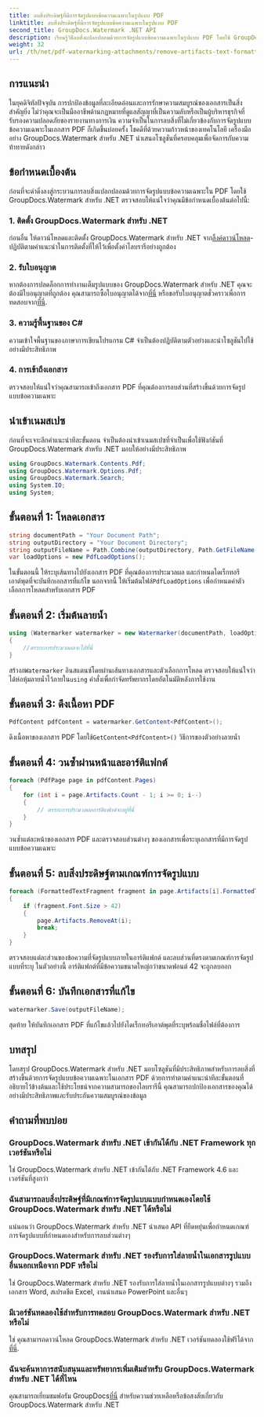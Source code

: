 ```yaml
---
title: ลบสิ่งประดิษฐ์ที่มีการจัดรูปแบบข้อความเฉพาะในรูปแบบ PDF
linktitle: ลบสิ่งประดิษฐ์ที่มีการจัดรูปแบบข้อความเฉพาะในรูปแบบ PDF
second_title: GroupDocs.Watermark .NET API
description: เรียนรู้วิธีลบสิ่งแปลกปลอมด้วยการจัดรูปแบบข้อความเฉพาะในรูปแบบ PDF โดยใช้ GroupDocs สำหรับ .NET ปฏิบัติตามคำแนะนำทีละขั้นตอนของเรา
weight: 32
url: /th/net/pdf-watermarking-attachments/remove-artifacts-text-formatting-pdf/
---
```

## การแนะนำ
ในยุคดิจิทัลปัจจุบัน การปกป้องข้อมูลที่ละเอียดอ่อนและการรักษาความสมบูรณ์ของเอกสารเป็นสิ่งสำคัญยิ่ง ไม่ว่าคุณจะเป็นมืออาชีพด้านกฎหมายที่ดูแลสัญญาที่เป็นความลับหรือเป็นผู้บริหารธุรกิจที่รับรองความปลอดภัยของรายงานทางการเงิน ความจำเป็นในการลบสิ่งที่ไม่เกี่ยวข้องกับการจัดรูปแบบข้อความเฉพาะในเอกสาร PDF ก็เกิดขึ้นบ่อยครั้ง โชคดีที่ด้วยความก้าวหน้าของเทคโนโลยี เครื่องมืออย่าง GroupDocs.Watermark สำหรับ .NET นำเสนอโซลูชันที่ครอบคลุมเพื่อจัดการกับความท้าทายดังกล่าว
## ข้อกำหนดเบื้องต้น
ก่อนที่จะดำดิ่งลงสู่กระบวนการลบสิ่งแปลกปลอมด้วยการจัดรูปแบบข้อความเฉพาะใน PDF โดยใช้ GroupDocs.Watermark สำหรับ .NET ตรวจสอบให้แน่ใจว่าคุณมีข้อกำหนดเบื้องต้นต่อไปนี้:
### 1. ติดตั้ง GroupDocs.Watermark สำหรับ .NET
 ก่อนอื่น ให้ดาวน์โหลดและติดตั้ง GroupDocs.Watermark สำหรับ .NET จาก[ลิ้งค์ดาวน์โหลด](https://releases.groupdocs.com/Watermark/net/)- ปฏิบัติตามคำแนะนำในการติดตั้งที่ให้ไว้เพื่อตั้งค่าไลบรารีอย่างถูกต้อง
### 2. รับใบอนุญาต
หากต้องการปลดล็อกการทำงานเต็มรูปแบบของ GroupDocs.Watermark สำหรับ .NET คุณจะต้องมีใบอนุญาตที่ถูกต้อง คุณสามารถซื้อใบอนุญาตได้จาก[ที่นี่](https://purchase.groupdocs.com/buy) หรือขอรับใบอนุญาตชั่วคราวเพื่อการทดสอบจาก[ที่นี่](https://purchase.groupdocs.com/temporary-license/).
### 3. ความรู้พื้นฐานของ C#
ความเข้าใจพื้นฐานของภาษาการเขียนโปรแกรม C# จำเป็นต้องปฏิบัติตามตัวอย่างและนำโซลูชันไปใช้อย่างมีประสิทธิภาพ
### 4. การเข้าถึงเอกสาร
ตรวจสอบให้แน่ใจว่าคุณสามารถเข้าถึงเอกสาร PDF ที่คุณต้องการลบส่วนที่สร้างขึ้นด้วยการจัดรูปแบบข้อความเฉพาะ

## นำเข้าเนมสเปซ
ก่อนที่จะเจาะลึกคำแนะนำทีละขั้นตอน จำเป็นต้องนำเข้าเนมสเปซที่จำเป็นเพื่อใช้ฟังก์ชันที่ GroupDocs.Watermark สำหรับ .NET มอบให้อย่างมีประสิทธิภาพ
```csharp
using GroupDocs.Watermark.Contents.Pdf;
using GroupDocs.Watermark.Options.Pdf;
using GroupDocs.Watermark.Search;
using System.IO;
using System;
```
## ขั้นตอนที่ 1: โหลดเอกสาร
```csharp
string documentPath = "Your Document Path";
string outputDirectory = "Your Document Directory";
string outputFileName = Path.Combine(outputDirectory, Path.GetFileName(documentPath));
var loadOptions = new PdfLoadOptions();
```
 ในขั้นตอนนี้ ให้ระบุเส้นทางไปยังเอกสาร PDF ที่คุณต้องการประมวลผล และกำหนดไดเร็กทอรีเอาต์พุตที่จะบันทึกเอกสารที่แก้ไข นอกจากนี้ ให้เริ่มต้นไฟล์`PdfLoadOptions` เพื่อกำหนดค่าตัวเลือกการโหลดสำหรับเอกสาร PDF
## ขั้นตอนที่ 2: เริ่มต้นลายน้ำ
```csharp
using (Watermarker watermarker = new Watermarker(documentPath, loadOptions))
{
    //ตรรกะการประมวลผลจะไปที่นี่
}
```
 สร้างก`Watermarker` อินสแตนซ์โดยผ่านเส้นทางเอกสารและตัวเลือกการโหลด ตรวจสอบให้แน่ใจว่าได้ห่อหุ้มลายน้ำไว้ภายใน`using` คำสั่งเพื่อกำจัดทรัพยากรโดยอัตโนมัติหลังการใช้งาน
## ขั้นตอนที่ 3: ดึงเนื้อหา PDF
```csharp
PdfContent pdfContent = watermarker.GetContent<PdfContent>();
```
 ดึงเนื้อหาของเอกสาร PDF โดยใช้`GetContent<PdfContent>()` วิธีการของตัวอย่างลายน้ำ
## ขั้นตอนที่ 4: วนซ้ำผ่านหน้าและอาร์ติแฟกต์
```csharp
foreach (PdfPage page in pdfContent.Pages)
{
    for (int i = page.Artifacts.Count - 1; i >= 0; i--)
    {
        // ตรรกะการประมวลผลอาร์ติแฟกต์จะอยู่ที่นี่
    }
}
```
วนซ้ำแต่ละหน้าของเอกสาร PDF และตรวจสอบส่วนต่างๆ ของเอกสารเพื่อระบุเอกสารที่มีการจัดรูปแบบข้อความเฉพาะ
## ขั้นตอนที่ 5: ลบสิ่งประดิษฐ์ตามเกณฑ์การจัดรูปแบบ
```csharp
foreach (FormattedTextFragment fragment in page.Artifacts[i].FormattedTextFragments)
{
    if (fragment.Font.Size > 42)
    {
        page.Artifacts.RemoveAt(i);
        break;
    }
}
```
ตรวจสอบแต่ละส่วนของข้อความที่จัดรูปแบบภายในอาร์ติแฟกต์ และลบส่วนที่ตรงตามเกณฑ์การจัดรูปแบบที่ระบุ ในตัวอย่างนี้ อาร์ติแฟกต์ที่มีข้อความขนาดใหญ่กว่าขนาดฟอนต์ 42 จะถูกลบออก
## ขั้นตอนที่ 6: บันทึกเอกสารที่แก้ไข
```csharp
watermarker.Save(outputFileName);
```
สุดท้าย ให้บันทึกเอกสาร PDF ที่แก้ไขแล้วไปยังไดเร็กทอรีเอาต์พุตที่ระบุพร้อมชื่อไฟล์ที่ต้องการ

## บทสรุป
โดยสรุป GroupDocs.Watermark สำหรับ .NET มอบโซลูชันที่มีประสิทธิภาพสำหรับการลบสิ่งที่สร้างขึ้นด้วยการจัดรูปแบบข้อความเฉพาะในเอกสาร PDF ด้วยการทำตามคำแนะนำทีละขั้นตอนที่อธิบายไว้ข้างต้นและใช้ประโยชน์จากความสามารถของไลบรารีนี้ คุณสามารถปกป้องเอกสารของคุณได้อย่างมีประสิทธิภาพและรับประกันความสมบูรณ์ของข้อมูล
## คำถามที่พบบ่อย
### GroupDocs.Watermark สำหรับ .NET เข้ากันได้กับ .NET Framework ทุกเวอร์ชันหรือไม่
ใช่ GroupDocs.Watermark สำหรับ .NET เข้ากันได้กับ .NET Framework 4.6 และเวอร์ชันที่สูงกว่า
### ฉันสามารถลบสิ่งประดิษฐ์ที่มีเกณฑ์การจัดรูปแบบแบบกำหนดเองโดยใช้ GroupDocs.Watermark สำหรับ .NET ได้หรือไม่
แน่นอนว่า GroupDocs.Watermark สำหรับ .NET นำเสนอ API ที่ยืดหยุ่นเพื่อกำหนดเกณฑ์การจัดรูปแบบที่กำหนดเองสำหรับการลบส่วนต่างๆ
### GroupDocs.Watermark สำหรับ .NET รองรับการใส่ลายน้ำในเอกสารรูปแบบอื่นนอกเหนือจาก PDF หรือไม่
ใช่ GroupDocs.Watermark สำหรับ .NET รองรับการใส่ลายน้ำในเอกสารรูปแบบต่างๆ รวมถึงเอกสาร Word, สเปรดชีต Excel, งานนำเสนอ PowerPoint และอื่นๆ
### มีเวอร์ชันทดลองใช้สำหรับการทดสอบ GroupDocs.Watermark สำหรับ .NET หรือไม่
 ใช่ คุณสามารถดาวน์โหลด GroupDocs.Watermark สำหรับ .NET เวอร์ชันทดลองใช้ฟรีได้จาก[ที่นี่](https://releases.groupdocs.com/).
### ฉันจะค้นหาการสนับสนุนและทรัพยากรเพิ่มเติมสำหรับ GroupDocs.Watermark สำหรับ .NET ได้ที่ไหน
 คุณสามารถเยี่ยมชมฟอรัม GroupDocs[ที่นี่](https://forum.groupdocs.com/c/watermark/19) สำหรับความช่วยเหลือหรือข้อสงสัยเกี่ยวกับ GroupDocs.Watermark สำหรับ .NET